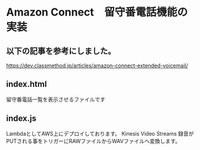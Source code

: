 # Amazon Connect　留守番電話機能の実装

## 以下の記事を参考にしました。
https://dev.classmethod.jp/articles/amazon-connect-extended-voicemail/

## index.html
留守番電話一覧を表示させるファイルです

## index.js
LambdaとしてAWS上にデプロイしております。
Kinesis Video Streams 録音がPUTされる事をトリガーにRAWファイルからWAVファイルへ変換します。